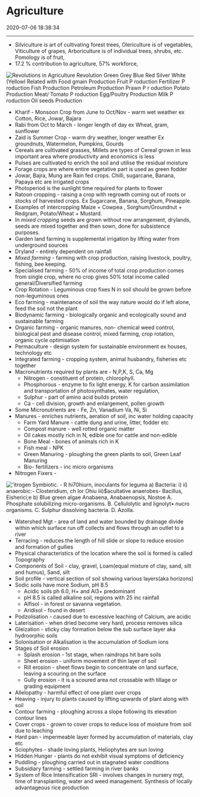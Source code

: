 ﻿# Agriculture
2020-07-06 18:38:34
            
---


-   Silviculture is art of cultivating forest trees, Olericulture is of vegetables, Viticulture of grapes, Arboriculture is of individual trees, shrubs, etc. Pomology is of fruit,
-   17.2 % contribution to agriculture, 57% workforce,
 

![Revolutions in Agriculture Revolution Green Grey Blue Red Silver White (Yellowl Related with Food gmain Production Fruit P roduction Fertilizer P roduction Fish Production Petroleum Production Prawn P r oduction Potato Production Meat/ Tomato P roduction Egg/Poultry Production Milk P roduction Oil seeds Production ](Agriculture-image1-23325114.png)
-   Kharif - Monsoon Crop from June to Oct/Nov - warm wet weather ex Cotton, Rice, Jowar, Bajara
-   Rabi from Oct to March - longer length of day ex Wheat, gram, sunflower
-   Zaid is Summer Crop - warm dry weather, longer weather Ex groundnuts, Watermelon, Pumpkins, Gourds
-   Cereals are cultivated grasses, Millets are types of Cereal grown in less important area where productivity and economics is less
-   Pulses are cultivated to enrich the soil and utilise the residual moisture
-   Forage crops are where entire vegetative part is used as green fodder
-   Jowar, Bajra, Mung are Rain fed crops. Chilli, sugarcane, Banana, Papaya etc are irrigated crops
-   Photoperiod is the sunlight time required for plants to flower
-   Ratoon cropping - raising a crop with regrowth coming out of roots or stocks of harvested crops. Ex Sugarcane, Banana, Sorghum, Pineapple.
-   Examples of intercropping Maize + Cowpea , Sorghum/Groundnut + Redgram, Potato/Wheat + Mustard.
-   In *mixed cropping* seeds are grown without row arrangement, drylands, seeds are mixed together and then sown, done for subsistence purposes.
-   Garden land farming is supplemental irrigation by lifting water from underground sources
-   Dryland - entirely dependent on rainfall
-   *Mixed farming* - farming with crop production, raising livestock, poultry, fishing, bee keeping.
-   Specialised farming - 50% of income of total crop production comes from single crop, where no crop gives 50% total income called general/Diversified farming
-   Crop Rotation - Leguminous crop fixes N in soil should be grown before non-leguminous ones
-   Eco farming - maintenance of soil the way nature would do if left alone, feed the soil not the plant
-   Biodynamic farming - biologically organic and ecologically sound and sustainable farming
-   Organic farming - organic manures, non- chemical weed control, biological pest and disease control, mixed farming, crop rotation, organic cycle optimisation
-   Permaculture - design system for sustainable environment ex houses, technology etc
-   Integrated farming - cropping system, animal husbandry, fisheries etc together
-   Macronutrients required by plants are - N,P,K, S, Ca, Mg
    -   Nitrogen - constituent of protein, chlorophyll.
    -   Phosphorous - enzyme to fix light energy, K for carbon assimilation and transportation of photosynthates, water regulation,
    -   Sulphur - part of amino acid builds protein
    -   Ca - cell division, growth and enlargement, pollen growth
-   Some Micronutrients are - Fe, Zn, Vanadium Va, Ni, Si
-   Manures - enriches nutrients, aeration of soil, inc water holding capacity
    -   Farm Yard Manure - cattle dung and urine, litter, fodder etc
    -   Compost manure - well rotted organic matter
    -   Oil cakes mostly rich in N, edible one for cattle and non-edible
    -   Bone Meal - bones of animals rich in K
    -   Fish meal - NPK
    -   Green Manuring - ploughing the green plants to soil, Green Leaf Manuring
    -   Bio- fertilizers - inc micro organisms
-   Nitrogen Fixers -


!['itrogen Symbiotic. - R hi70hiurn, inoculants for leguma a) Bacteria: i) ii) anaerobic:- Closteridium, ch lor Ohiu iii)$acultative anaerobes- Bacillus, Eisherici;e b) Blue green algae Anabaena, Anabaenopsis, Nostoe A. Phosphate solubilizing micro-organisms. B. Cellulolytic and lignolyt• nucro organisms. C. Sulphur dissolving bacteria. D. Azolla. ](Agriculture-image2-23325114.png)
-   Watershed Mgt - area of land and water bounded by drainage divide within which surface run off collects and flows through an outlet to a river
-   Terracing - reduces the length of hill slide or slope to reduce erosion and formation of gullies
-   Physical characteristics of the location where the soil is formed is called Topography
-   Components of Soil - clay, gravel, Loam(equal mixture of clay, sand, silt and humus), Sand, silt
-   Soil profile - vertical section of soil showing various layers(aka horizons)
-   Sodic soils have more Sodium, pH  8.5
    -   Acidic soils ph  6.0, H+ and Al3+ predominant
    -   pH  8.5 is called alkaline soil, regions with  25 inc rainfall
    -   Alfisol - in forest or savanna vegetation.
    -   Aridisol - found in desert
-   Podzolisation - caused due to excessive leaching of Calcium, are acidic
-   Laterisation - when dried become very hard, process removes silica
-   Gleization - sticky clay formation below the sub surface layer aka hydroorphic soils
-   Solonisation or Alkalisation is the accumulation of Sodium ions
-   Stages of Soil erosion
    -   Splash erosion - 1st stage, when raindrops hit bare soils
    -   Sheet erosion - uniform movement of thin layer of soil
    -   Rill erosion - sheet flows begin to concentrate on land surface, leaving a scouring on the surface
    -   Gully erosion - it is a scoured area not crossable with tillage or grading equipment
-   Allelopathy - harmful effect of one plant over crops
-   Heaving - injury to plants caused by lifting upwards of plant along with soil
-   Contour farming - ploughing across a slope following its elevation contour lines
-   Cover crops - grown to cover crops to reduce loss of moisture from soil due to leaching
-   Hard pan - impermeable layer formed by accumulation of materials, clay etc
-   Sciophytes - shade loving plants, Heliophytes are sun loving
-   Hidden Hunger - plants do not exhibit visual symptoms of deficiency
-   Puddling - ploughing carried out in stagnated water conditions
-   Subsidiary farming - settled farming in river banks
-   System of Rice Intensification SRI - involves changes in nursery mgt, time of transplanting, water and weed management. Synthesis of locally advantageous rice production





